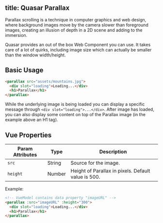 title: Quasar Parallax
---
Parallax scrolling is a technique in computer graphics and web design, where background images move by the camera slower than foreground images, creating an illusion of depth in a 2D scene and adding to the immersion.

Quasar provides an out of the box Web Component you can use. It takes care of a lot of quirks, including image size which can actually be smaller than the window width/height.

<input type="hidden" data-fullpage-demo="parallax">

## Basic Usage

``` html
<parallax src="assets/mountains.jpg">
  <div slot="loading">Loading...</div>
  <h1>Parallax</h1>
</parallax>
```

While the underlying image is being loaded you can display a specific message through `<div slot="loading">...</div>`. After image has loaded, you can also display some content on top of the Parallax image (in the example above an H1 tag).

## Vue Properties

| Param Attributes | Type | Description |
| --- | --- | --- |
| `src` | String | Source for the image. |
| `height` | Number | Height of Parallax in pixels. Default value is 500. |

Example:
``` html
<!-- VueModel contains data property "imageURL" -->
<parallax :src="imageURL" :height="300">
  <div slot="loading">Loading...</div>
  <h1>Parallax</h1>
</parallax>
```
